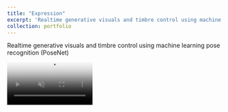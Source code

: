 ```yaml
---
title: "Expression"
excerpt: 'Realtime generative visuals and timbre control using machine learning pose recognition(PoseNet)<br/><video preload="none" autoplay="" loop="" muted="" playsinline="" poster="/images/lim_gif.gif" style="max-width: 200px;"><source src="./images/tn_expression.mp4" type="video/mp4"></video>'
collection: portfolio
---
```


Realtime generative visuals and timbre control using machine learning pose recognition (PoseNet)

<video preload="none" autoplay loop muted playsinline poster="/images/expression.png" style="max-width: 200px;">
  <source src="./images/tn_expression.mp4" type="video/mp4">
  Your browser does not support the video tag.
</video>
